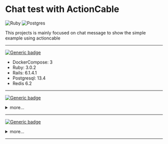 # Chat test with ActionCable

![Ruby](https://img.shields.io/badge/ruby-%23CC342D.svg?style=for-the-badge&logo=ruby&logoColor=white) ![Postgres](https://img.shields.io/badge/postgres-%23316192.svg?style=for-the-badge&logo=postgresql&logoColor=white)


This projects is mainly focused on chat message to show the simple example using actioncable

<hr>

[![Generic badge](https://img.shields.io/badge/Specs--blue.svg)](https://shields.io/)

- DockerCompose: 3
- Ruby: 3.0.2
- Rails: 6.1.4.1
- Postgresql: 13.4
- Redis 6.2

<hr>


[![Generic badge](https://img.shields.io/badge/Install--blue.svg)](https://shields.io/)
<details>
  <summary>
   more...
  </summary>

Clone

```
git clone https://github.com/euricovidal/chat-rails
```

Run:
```
bin/setup
```
</details>
<hr>


[![Generic badge](https://img.shields.io/badge/Usage--green.svg)](https://shields.io/)
<details>
  <summary>
   more...
  </summary>

We have the three listeners to analyze the events


Ruby _(using websocket-eventmachine-client)_:
```
docker-compose exec web ruby teste.rb
```

NodeJS:
```
docker-compose exec web nodejs teste.js
```

HTML _(browser)_:
```
open teste.html
```
</details>
<hr>


